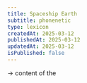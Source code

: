 ```yaml
---
title: Spaceship Earth
subtitle: phonenetic
type: lexicon
createdAt: 2025-03-12
publishedAt: 2025-03-12
updatedAt: 2025-03-12
isPublished: false
---
```


→ content of the



